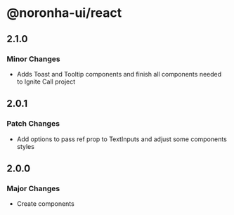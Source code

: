 # @noronha-ui/react

## 2.1.0

### Minor Changes

- Adds Toast and Tooltip components and finish all components needed to Ignite Call project

## 2.0.1

### Patch Changes

- Add options to pass ref prop to TextInputs and adjust some components styles

## 2.0.0

### Major Changes

- Create components
